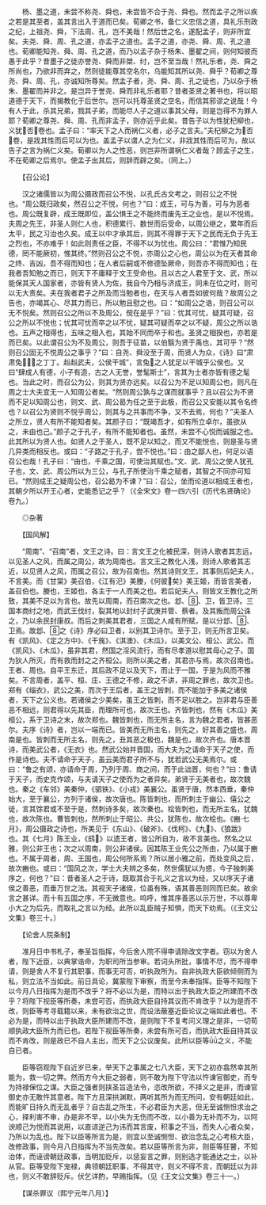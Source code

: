<!-- { "loadSidebar": true } -->
　　杨、墨之道，未尝不称尧、舜也，未尝皆不合于尧、舜也。然而孟子之所以疾之若是其至者，盖其言出入于道而已矣。荀卿之书，备仁义忠信之道，具礼乐刑政之纪，上祖尧、舜，下法周、孔，岂不美哉！然后世之名，遂配孟子，则非所宜矣。夫尧、舜、周、孔之道，亦孟子之道也。孟子之道，亦尧、舜、周、孔之道也。荀卿能知尧、舜、周、孔之道，而乃以孟子杂于杨朱、墨翟之间，则何知彼而愚于此乎？昔墨子之徒亦誉尧、舜而非桀、纣，岂不至当哉！然礼乐者，尧、舜之所尚也，乃欲非而弃之，然则徒能尊其空名尔，乌能知其所以尧、舜乎？荀卿之尊尧、舜、周、孔，亦诚知所尊矣。然孟子者，尧、舜、周、孔之徒也，乃以杂于杨朱、墨翟而并非之。是岂异于誉尧、舜而非礼乐者耶？昔者圣贤之著书也，将以昭道德于天下，而揭教化于后世尔。岂可以托尊圣贤之空名，而信其邪谬之说哉！今有人于此，杀其兄弟，戮其子弟，而能尽人子之道以事其父母，则是岂得不为罪人耶？荀卿之尊尧、舜、周、孔而非孟子，则亦近乎此矣。昔告子以为性犹杞柳也，义犹否卷也。孟子曰：“率天下之人而祸仁义者，必子之言夫。”夫杞柳之为否卷，是戕其性而后可以为也。盖孟子以谓人之为仁义，非戕其性而后可为，故以告子之言为祸仁义矣。荀卿以为人之性恶，则岂非所谓祸仁义者哉？顾孟子之生，不在荀卿之后焉尔。使孟子出其后，则辞而辟之矣。（同上。）

　　【召公论】

　　汉之诸儒皆以为周公摄政而召公不悦，以孔氏古文考之，则召公之不悦也。“周公既归政矣，然召公之不悦，何也？”曰：成王，可与为善，可与为恶者也。周公既复辟，成王既即位，盖公惧王之不能终而废先王之业也，是以不悦焉。夫周之先王，非圣人则仁人也，积德累行、数世而后受命，以周公继之，累年而后太平，民之习治也久矣。成王以中才承其后，则其不得罪于天下之民而无负于先王之烈也，不亦难乎！如此则责任之臣，不得不以为忧也。周公曰：“君惟乃知民德，罔不能厥初，惟其终。”然则召公之不悦，亦周公之心也，周公以为在天者其命之终、吉凶，吾不得而知也；在人者后嗣或不修德坠厥命，则吾亦不得而知也；在我者吾知勉之而已，则天下不庸释于文王受命也。且以古之人君至于文、武，所以能保其天人国家者，亦皆有贤人为佐，我自今乃相与济成王，同未在位之时，则可以无大责矣。夫在我者君子之所及而当勉者也，在天与人者吾如彼何哉？故周公之告也，亦竭其心、尽其力而已，所以勉且慰之也。曰：“如周公之诰，则召公可以无不悦矣。然则召公之所以不及周公，傥在是乎？”曰：忧其可忧，疑其可疑，召公之所以不悦也；忧其可忧而卒之以不忧，疑其可疑而卒之以不疑，周公之所以诰也。五声之相得也，五味之相入也，其始不同而卒于和也。圣贤之相揆也，亦若是而已矣。以此谓召公为不及周公，则吾于征苗，以伯翳为贤于禹也，其可乎？“然则召公固无不悦周公之事乎？”曰：自尧、舜没至于周，而贤人为众，《诗》曰“肃肃兔，之丁丁。赳赳武夫，公侯干城”，言兔之人犹足以干城乎公侯也。又曰“肆成人有德，小子有造，古之人无誉，誉髦斯士”，言其为士者亦皆有德之髦也。当此之时，而召公为公，则其为贤亦远矣。以召公为不足以知周公也，则凡在周之士大夫宜无一人知周公者矣。“然则周公孰与之谋而就事乎？且以召公为不贤而不足以知周公也，则文、武、周公曷为任之至于此极，而召公又安能以其令名终也？以召公为贤则不悦乎周公，则其与之共事而不争，又不去焉，何也？”夫圣人之所立，贤人有所不能知者矣。其颜子曰：“既竭吾才，如有所立卓尔，虽欲从之，未由也己。”颜子之于孔子，有所不能知者也。虽然，未尝不心悦而诚服之也。此其所以为贤人也。如贤人之于圣人，既不足以知之，而又不能悦也，则是圣与贤几异类而相反也。或曰：“子路之于孔子，尝不悦也。”曰：由之鄙人也，何足以语召公也哉！孔子曰：“由也，千乘之国，可使治其赋也。”文、武、周公之使人犹孔子也，文、武、周公所以为三公，与孔子所使治千乘之赋者，其智之不同亦可知已。“然则成王之疑周公也，召公曷为不谏？”曰：召公，坐而论道以相成王者也，其朝夕所以开王心者，史能悉记之乎？（《全宋文》卷一四六引《历代名贤确论》卷九。）

　　◎杂著

　　【国风解】

　　“周南”、“召南”者，文王之诗。曰：言文王之化被民深，则诗人歌者其志远，以见圣人之风，而属之周公，故为周南也。言文王之教化人浅，则诗人歌者其志近，以见贤人之风，而属之召公，故为召南也。然其诗则文王，其事则后妃夫人，不言美。而《甘棠》美召伯，《江有汜》美媵，《何彼矣》美王姬，而皆言美者，盖召伯也。媵也，王姬也，各主于一人而美之也。若后妃夫人，则皆文王教化之所致，其美不足以为言也。故先以周南，而召南次之也。邶、、卫，皆卫诗。三国本商纣之地，而武王伐纣，裂其地以封纣子武庚并管、蔡者。及其叛而周公诛之，乃以余民封康叔。而后之刺美其君者，三国之人咸有所赋，是以分邶、、卫焉。故邶、之《诗》序必曰卫者，以别其卫诗尔。至于卫，则无所言卫矣。有《凯风》、《定之方中》、《干旄》、《淇澳》、《木瓜》，以美文公、桓公、武公。而《凯风》、《木瓜》，虽非其君，然国之淫风流行，而有尽孝道以慰其母心之子。国为狄人所灭，而有救而封之之齐桓公。则所以美之者，其君亦与焉，故次召南也。王者、周也。自平王东迁，其后政不足以及天下，而止于一国，于是为风而不雅矣。不言周者，盖平、桓、庄、王德之不修，政之不讲，非周之罪也，故次卫也。郑有《缁衣》，武公之美，而次于王后者，盖王之皆刺，而不能加于多美之诸侯者，天下之公义也。若诸侯之少美矣，虽王之皆刺，而不足以胜之。岂非君与臣善恶不相远，则君得以先其臣，而理所可也，故次王也。齐皆刺也，然有《木瓜》美桓公，系于卫诗之末，故次郑也。魏皆刺也，而无所主名，言为魏之君者，皆甚恶尔。夫序《诗》者，岂以一端而已。皆美而无所主名，则先之，好其善之盛也，周南是也。皆刺而无所主名，则先之，丑其恶之极也，魏是也，故次齐也。唐本晋诗，而美武公者，《无衣》也。然武公始并晋国，而大夫为之请命于天子之使，而作是诗也。夫不请命于天子，虽云美而君子所不与，犹若武公无美焉尔。或曰：“鲁之有颂，亦请命于周，乃列于周、商之间，而于此诎晋，何也？”曰：鲁请于天子，而史克作颂，与夫请天子之使而为之者异矣。弟贤于无美者也，故次魏也。秦之《车邻》美秦仲，《驷铁》、《小戎》美襄公。虽贤于唐，然本西垂，秦仲始大，至于襄公，方列于诸侯，故次唐也。陈皆刺也，而所刺主于幽公、僖公之徒，言其馀君或不至于是，然刺诗多矣，故次秦也。桧皆刺也，而无所主名，犹魏也，故次陈也。曹皆刺也，然所刺止于昭公、共公，犹陈也，故次桧也。《豳·七月》，周公摄政之诗也，所美见于《东山》、《破斧》、《伐柯》、《九》、《狼跋》也。其《七月》陈王业，《鸱》以遗王者，皆公所自为，故不言美也。然名之以雅，则公非王也；次之以周南，则公非诸侯。因其陈王业先公之所由，乃以属于豳也。不属于周者，周、王国也，周公何所系焉？所以居小雅之前，而处变风之后，故次豳也。或曰：“国风之次，学士大夫辨之多矣，然世儒犹以为惑，今子独刺美序之，何也？”曰：昔者圣人之于诗，既取其合于礼义之言以为经，又以序天子诸侯之善恶，而垂万世之法。其视天子诸侯，位虽有殊，语其善恶则同而已矣。故余言之甚详。而十有五国之序，不无微意也。呜呼，惟其序善恶以示万世，不以尊卑小大之为后先，而取礼之言以为经。此所以乱臣贼子知惧，而天下劝焉。（《王文公文集》卷三十。）

　　【论舍人院条制】

　　准月日中书札子，奉圣旨指挥，今后舍人院不得申请除改文字者。窃以为舍人者，陛下近臣，以典掌诰命，为职司所当参审。若词头所批，事情不尽，而不得申请，则是舍人不复行其职事，而事无可否，听执政所为。自非执政大臣欲倾侧而为私，则立法不当如此。前日具论，冀蒙陛下审察，而至今未奉指挥。臣等不知陛下以今月八日指挥为是而不改乎？将不必以为是，而特以出于执政大臣之所建而不改乎？将陛下视臣等所奏，未尝可否，而执政大臣自持其议而不肯改乎？以为是而不改，则臣等考寻载籍以来，未有欲治之世，而设法蔽塞近臣论议之端如此者也。不必为是，而特以出于执政大臣所建而不改，是则陛下不复考问义理之是非，一切苟顺执政大臣所为而已也。若陛下视臣等所奏，未尝有所可否，而执政大臣自持其议而不肯改，则是政已不自人主出，而天下之公议废矣。此所以臣等之义，不能自已者。

　　臣等窃观陛下自近岁已来，举天下之事属之七八大臣，天下之初亦翕然幸其所能为，救一切之弊。然而方今大臣之弱者，则不敢为陛下守法以忤谏官御史，而专为持禄保位之谋。大臣之强者则挟圣旨造法令，恣改所欲，不择义之是非，而谏官御史亦无敢忤其意者。陛下方且深拱渊默，两听其所为而无所问，安有朝廷如此，而能旷日持久而无乱者乎？自古乱之所生，不必君臣为大恶，但无至诚恻怛求治之心，择利害不审，办是非不早，以小失为无伤而不改，以小善为无补而不为，以阿谀顺己为悦而其说用，以直谅逆己为讳而其言废，积事之不当，而失人心者众矣，乃所以为乱也。陛下以臣等所言为是，则宜以至诚恻怛、欲治念乱之心考核大臣，改修政事，则今月八日指挥为不当先改矣。若以臣等所言为非，则臣等狂瞽，不知治体，而诬谤朝廷政事，当明加贬斥，以惩妄言之罪，则别选才能通达之士，以补从官。臣等受陛下宠禄，典领朝廷职事，不得其守，则义不得不言，而朝廷以为非也，则义不敢辞贬斥。伏乞详酌，早赐指挥。（见《王文公文集》卷三十一。）

　　【谋杀罪议（熙宁元年八月）】

